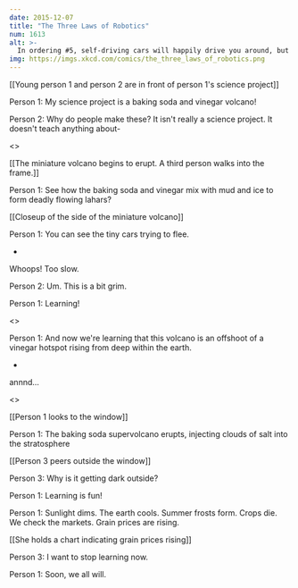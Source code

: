 ```yaml
---
date: 2015-12-07
title: "The Three Laws of Robotics"
num: 1613
alt: >-
  In ordering #5, self-driving cars will happily drive you around, but if you tell them to drive to a car dealership, they just lock the doors and politely ask how long humans take to starve to death.
img: https://imgs.xkcd.com/comics/the_three_laws_of_robotics.png
---
```

[[Young person 1 and person 2 are in front of person 1's science project]]

Person 1: My science project is a baking soda and vinegar volcano!

Person 2: Why do people make these? It isn't really a science project. It doesn't teach anything about-

<<FOOM>> 

[[The miniature volcano begins to erupt.  A third person walks into the frame.]]

Person 1: See how the baking soda and vinegar mix with mud and ice to form deadly flowing lahars?

[[Closeup of the side of the miniature volcano]]

Person 1: You can see the tiny cars trying to flee.

-

Whoops! Too slow.

Person 2: Um. This is a bit grim.

Person 1: Learning!

<<RUMBLE>>

Person 1: And now we're learning that this volcano is an offshoot of a vinegar hotspot rising from deep within the earth.

- 

annnd...

<<BOOM>>

[[Person 1 looks to the window]]

Person 1: The baking soda supervolcano erupts, injecting clouds of salt into the stratosphere

[[Person 3 peers outside the window]]

Person 3: Why is it getting dark outside?

Person 1: Learning is fun!

Person 1: Sunlight dims. The earth cools. Summer frosts form. Crops die. We check the markets. Grain prices are rising.

[[She holds a chart indicating grain prices rising]]

Person 3: I want to stop learning now.

Person 1: Soon, we all will.


